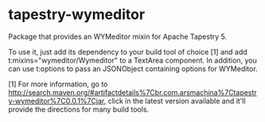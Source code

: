 tapestry-wymeditor
==================

Package that provides an WYMeditor mixin for Apache Tapestry 5.

To use it, just add its dependency to your build tool of choice [1] and add t:mixins="wymeditor/Wymeditor" 
to a TextArea component. In addition, you can use t:options to pass an JSONObject containing options
for WYMeditor.

[1] For more information, go to http://search.maven.org/#artifactdetails%7Cbr.com.arsmachina%7Ctapestry-wymeditor%7C0.0.1%7Cjar,
click in the latest version available and it'll provide the directions for many build tools.
